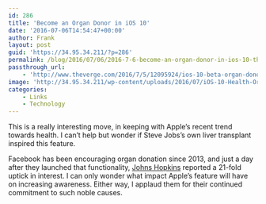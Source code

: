 ```yaml
---
id: 286
title: 'Become an Organ Donor in iOS 10'
date: '2016-07-06T14:54:47+00:00'
author: Frank
layout: post
guid: 'https://34.95.34.211/?p=286'
permalink: /blog/2016/07/06/2016-7-6-become-an-organ-donor-in-ios-10-the-verge/
passthrough_url:
    - 'http://www.theverge.com/2016/7/5/12095924/ios-10-beta-organ-donor-registration-apple'
image: 'http://34.95.34.211/wp-content/uploads/2016/07/iOS-10-Health-Organ-Donor-teaser-silver-iPhone-screenshot-001.png'
categories:
    - Links
    - Technology
---
```


This is a really interesting move, in keeping with Apple’s recent trend towards health. I can’t help but wonder if Steve Jobs’s own liver transplant inspired this feature.

Facebook has been encouraging organ donation since 2013, and just a day after they launched that functionality, [Johns Hopkins](http://www.hopkinsmedicine.org/news/media/releases/the_facebook_effect_social_media_dramatically_boosts_organ_donor_registration) reported a 21-fold uptick in interest. I can only wonder what impact Apple’s feature will have on increasing awareness. Either way, I applaud them for their continued commitment to such noble causes.

<div class="
          image-block-outer-wrapper
          layout-caption-hidden
          design-layout-inline
          
          
          
        " data-test="image-block-inline-outer-wrapper"><figure class="
              sqs-block-image-figure
              intrinsic
            " style="max-width:1876px;"><div class="image-block-wrapper" data-animation-override="" data-animation-role="image"><div class="sqs-image-shape-container-element
              
          
        
              has-aspect-ratio
            " style="
                position: relative;
                
                  padding-bottom:66.89765167236328%;
                
                overflow: hidden;
              "><noscript>![](https://images.squarespace-cdn.com/content/v1/5070e334e4b00907bc18faef/1467816761130-AR7DU430ANL31CT4PIMS/image-asset.png)</noscript>![](https://images.squarespace-cdn.com/content/v1/5070e334e4b00907bc18faef/1467816761130-AR7DU430ANL31CT4PIMS/image-asset.png)</div></div></figure></div>